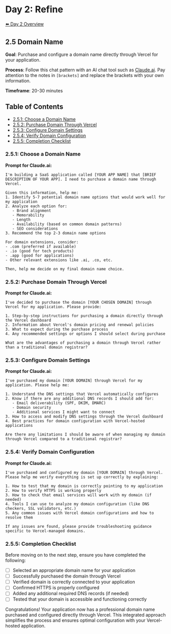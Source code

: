 # Day 2: Refine

[⬅️ Day 2 Overview](README.md)

## 2.5 Domain Name

**Goal**: Purchase and configure a domain name directly through Vercel for your application.

**Process**: Follow this chat pattern with an AI chat tool such as [Claude.ai](https://www.claude.ai). Pay attention to the notes in `[brackets]` and replace the brackets with your own information.

**Timeframe**: 20-30 minutes

## Table of Contents
- [2.5.1: Choose a Domain Name](#251-choose-a-domain-name)
- [2.5.2: Purchase Domain Through Vercel](#252-purchase-domain-through-vercel)
- [2.5.3: Configure Domain Settings](#253-configure-domain-settings)
- [2.5.4: Verify Domain Configuration](#254-verify-domain-configuration)
- [2.5.5: Completion Checklist](#255-completion-checklist)

### 2.5.1: Choose a Domain Name

**Prompt for Claude.ai:**
```
I'm building a SaaS application called [YOUR APP NAME] that [BRIEF DESCRIPTION OF YOUR APP]. I need to purchase a domain name through Vercel.

Given this information, help me:
1. Identify 5-7 potential domain name options that would work well for my application
2. Analyze each option for:
   - Brand alignment
   - Memorability
   - Length
   - Availability (based on common domain patterns)
   - SEO considerations
3. Recommend the top 2-3 domain name options

For domain extensions, consider:
- .com (preferred if available)
- .io (good for tech products)
- .app (good for applications)
- Other relevant extensions like .ai, .co, etc.

Then, help me decide on my final domain name choice.
```

### 2.5.2: Purchase Domain Through Vercel

**Prompt for Claude.ai:**
```
I've decided to purchase the domain [YOUR CHOSEN DOMAIN] through Vercel for my application. Please provide:

1. Step-by-step instructions for purchasing a domain directly through the Vercel dashboard
2. Information about Vercel's domain pricing and renewal policies
3. What to expect during the purchase process
4. Any recommended settings or options I should select during purchase

What are the advantages of purchasing a domain through Vercel rather than a traditional domain registrar?
```

### 2.5.3: Configure Domain Settings

**Prompt for Claude.ai:**
```
I've purchased my domain [YOUR DOMAIN] through Vercel for my application. Please help me:

1. Understand the DNS settings that Vercel automatically configures
2. Know if there are any additional DNS records I should add for:
   - Email deliverability (SPF, DKIM, DMARC)
   - Domain security
   - Additional services I might want to connect
3. How to access and modify DNS settings through the Vercel dashboard
4. Best practices for domain configuration with Vercel-hosted applications

Are there any limitations I should be aware of when managing my domain through Vercel compared to a traditional registrar?
```

### 2.5.4: Verify Domain Configuration

**Prompt for Claude.ai:**
```
I've purchased and configured my domain [YOUR DOMAIN] through Vercel. Please help me verify everything is set up correctly by explaining:

1. How to test that my domain is correctly pointing to my application
2. How to verify HTTPS is working properly
3. How to check that email services will work with my domain (if needed)
4. Tools I can use to analyze my domain configuration (like DNS checkers, SSL validators, etc.)
5. Any common issues with Vercel domain configurations and how to resolve them

If any issues are found, please provide troubleshooting guidance specific to Vercel-managed domains.
```

### 2.5.5: Completion Checklist

Before moving on to the next step, ensure you have completed the following:

- [ ] Selected an appropriate domain name for your application
- [ ] Successfully purchased the domain through Vercel
- [ ] Verified domain is correctly connected to your application
- [ ] Confirmed HTTPS is properly configured
- [ ] Added any additional required DNS records (if needed)
- [ ] Tested that your domain is accessible and functioning correctly

Congratulations! Your application now has a professional domain name purchased and configured directly through Vercel. This integrated approach simplifies the process and ensures optimal configuration with your Vercel-hosted application. 